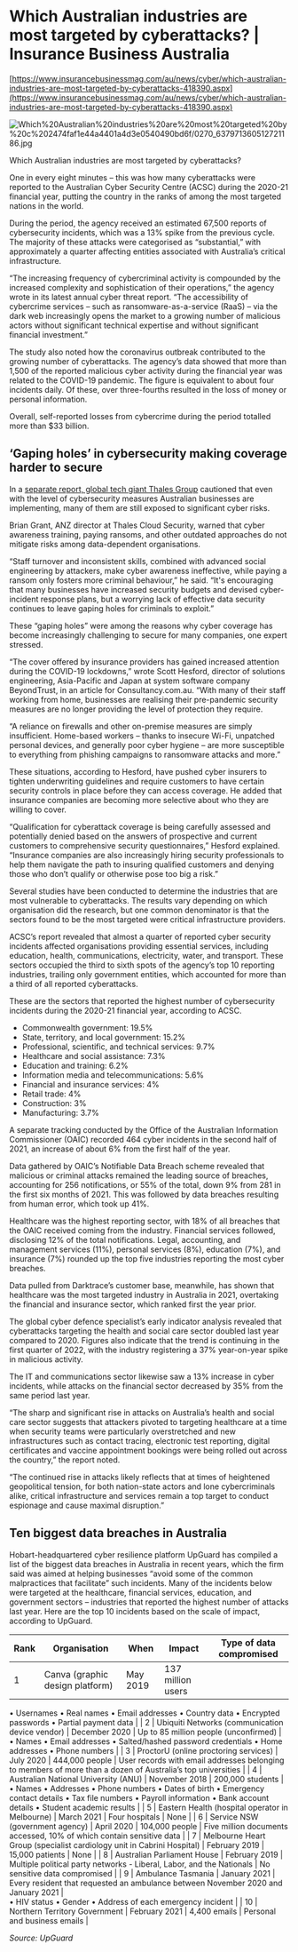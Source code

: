 # Which Australian industries are most targeted by cyberattacks? | Insurance Business Australia

[https://www.insurancebusinessmag.com/au/news/cyber/which-australian-industries-are-most-targeted-by-cyberattacks-418390.aspx](https://www.insurancebusinessmag.com/au/news/cyber/which-australian-industries-are-most-targeted-by-cyberattacks-418390.aspx)

![Which%20Australian%20industries%20are%20most%20targeted%20by%20c%202474faf1e44a4401a4d3e0540490bd6f/0270_637971360512721186.jpg](Which%20Australian%20industries%20are%20most%20targeted%20by%20c%202474faf1e44a4401a4d3e0540490bd6f/0270_637971360512721186.jpg)

Which Australian industries are most targeted by cyberattacks?

One in every eight minutes – this was how many cyberattacks were reported to the Australian Cyber Security Centre (ACSC) during the 2020-21 financial year, putting the country in the ranks of among the most targeted nations in the world.

During the period, the agency received an estimated 67,500 reports of cybersecurity incidents, which was a 13% spike from the previous cycle. The majority of these attacks were categorised as “substantial,” with approximately a quarter affecting entities associated with Australia’s critical infrastructure.

“The increasing frequency of cybercriminal activity is compounded by the increased complexity and sophistication of their operations,” the agency wrote in its latest annual cyber threat report. “The accessibility of cybercrime services – such as ransomware-as-a-service (RaaS) – via the dark web increasingly opens the market to a growing number of malicious actors without significant technical expertise and without significant financial investment.”

The study also noted how the coronavirus outbreak contributed to the growing number of cyberattacks. The agency’s data showed that more than 1,500 of the reported malicious cyber activity during the financial year was related to the COVID-19 pandemic. The figure is equivalent to about four incidents daily. Of these, over three-fourths resulted in the loss of money or personal information.

Overall, self-reported losses from cybercrime during the period totalled more than $33 billion.

## **‘Gaping holes’ in cybersecurity making coverage harder to secur**e

In a [separate report, global tech giant Thales Group](https://www.insurancebusinessmag.com/au/news/cyber/thales-cyber-report-four-in-10-australian-businesses-breached-in-2021-406522.aspx) cautioned that even with the level of cybersecurity measures Australian businesses are implementing, many of them are still exposed to significant cyber risks.

Brian Grant, ANZ director at Thales Cloud Security, warned that cyber awareness training, paying ransoms, and other outdated approaches do not mitigate risks among data-dependent organisations.

“Staff turnover and inconsistent skills, combined with advanced social engineering by attackers, make cyber awareness ineffective, while paying a ransom only fosters more criminal behaviour,” he said. “It's encouraging that many businesses have increased security budgets and devised cyber-incident response plans, but a worrying lack of effective data security continues to leave gaping holes for criminals to exploit.”

These “gaping holes” were among the reasons why cyber coverage has become increasingly challenging to secure for many companies, one expert stressed.

“The cover offered by insurance providers has gained increased attention during the COVID-19 lockdowns,” wrote Scott Hesford, director of solutions engineering, Asia-Pacific and Japan at system software company BeyondTrust, in an article for Consultancy.com.au. “With many of their staff working from home, businesses are realising their pre-pandemic security measures are no longer providing the level of protection they require.

“A reliance on firewalls and other on-premise measures are simply insufficient. Home-based workers – thanks to insecure Wi-Fi, unpatched personal devices, and generally poor cyber hygiene – are more susceptible to everything from phishing campaigns to ransomware attacks and more.”

These situations, according to Hesford, have pushed cyber insurers to tighten underwriting guidelines and require customers to have certain security controls in place before they can access coverage. He added that insurance companies are becoming more selective about who they are willing to cover.

“Qualification for cyberattack coverage is being carefully assessed and potentially denied based on the answers of prospective and current customers to comprehensive security questionnaires,” Hesford explained. “Insurance companies are also increasingly hiring security professionals to help them navigate the path to insuring qualified customers and denying those who don’t qualify or otherwise pose too big a risk.”

Several studies have been conducted to determine the industries that are most vulnerable to cyberattacks. The results vary depending on which organisation did the research, but one common denominator is that the sectors found to be the most targeted were critical infrastructure providers.

ACSC’s report revealed that almost a quarter of reported cyber security incidents affected organisations providing essential services, including education, health, communications, electricity, water, and transport. These sectors occupied the third to sixth spots of the agency’s top 10 reporting industries, trailing only government entities, which accounted for more than a third of all reported cyberattacks.

These are the sectors that reported the highest number of cybersecurity incidents during the 2020-21 financial year, according to ACSC.

- Commonwealth government: 19.5%
- State, territory, and local government: 15.2%
- Professional, scientific, and technical services: 9.7%
- Healthcare and social assistance: 7.3%
- Education and training: 6.2%
- Information media and telecommunications: 5.6%
- Financial and insurance services: 4%
- Retail trade: 4%
- Construction: 3%
- Manufacturing: 3.7%

A separate tracking conducted by the Office of the Australian Information Commissioner (OAIC) recorded 464 cyber incidents in the second half of 2021, an increase of about 6% from the first half of the year.

Data gathered by OAIC’s Notifiable Data Breach scheme revealed that malicious or criminal attacks remained the leading source of breaches, accounting for 256 notifications, or 55% of the total, down 9% from 281 in the first six months of 2021. This was followed by data breaches resulting from human error, which took up 41%.

Healthcare was the highest reporting sector, with 18% of all breaches that the OAIC received coming from the industry. Financial services followed, disclosing 12% of the total notifications. Legal, accounting, and management services (11%), personal services (8%), education (7%), and insurance (7%) rounded up the top five industries reporting the most cyber breaches.

Data pulled from Darktrace’s customer base, meanwhile, has shown that healthcare was the most targeted industry in Australia in 2021, overtaking the financial and insurance sector, which ranked first the year prior.

The global cyber defence specialist’s early indicator analysis revealed that cyberattacks targeting the health and social care sector doubled last year compared to 2020. Figures also indicate that the trend is continuing in the first quarter of 2022, with the industry registering a 37% year-on-year spike in malicious activity.

The IT and communications sector likewise saw a 13% increase in cyber incidents, while attacks on the financial sector decreased by 35% from the same period last year.

“The sharp and significant rise in attacks on Australia’s health and social care sector suggests that attackers pivoted to targeting healthcare at a time when security teams were particularly overstretched and new infrastructures such as contact tracing, electronic test reporting, digital certificates and vaccine appointment bookings were being rolled out across the country,” the report noted.

“The continued rise in attacks likely reflects that at times of heightened geopolitical tension, for both nation-state actors and lone cybercriminals alike, critical infrastructure and services remain a top target to conduct espionage and cause maximal disruption.”

## **Ten biggest data breaches in Australia**

Hobart-headquartered cyber resilience platform UpGuard has compiled a list of the biggest data breaches in Australia in recent years, which the firm said was aimed at helping businesses “avoid some of the common malpractices that facilitate” such incidents. Many of the incidents below were targeted at the healthcare, financial services, education, and government sectors – industries that reported the highest number of attacks last year. Here are the top 10 incidents based on the scale of impact, according to UpGuard.

| Rank | Organisation | When | Impact | Type of data compromised |
| --- | --- | --- | --- | --- |
| 1 | Canva (graphic design platform) | May 2019 | 137 million users |  
• Usernames 
• Real names 
• Email addresses 
• Country data 
• Encrypted passwords 
• Partial payment data  |
| 2 | Ubiquiti Networks (communication device vendor) | December 2020 | Up to 85 million people (unconfirmed) |  
• Names 
• Email addresses 
• Salted/hashed password credentials 
• Home addresses 
• Phone numbers  |
| 3 | ProctorU (online proctoring services) | July 2020 | 444,000 people | User records with email addresses belonging to members of more than a dozen of Australia’s top universities |
| 4 | Australian National University (ANU) | November 2018 | 200,000 students |  
• Names 
• Addresses 
• Phone numbers 
• Dates of birth 
• Emergency contact details 
• Tax file numbers 
• Payroll information 
• Bank account details 
• Student academic results  |
| 5 | Eastern Health (hospital operator in Melbourne) | March 2021 | Four hospitals | None |
| 6 | Service NSW (government agency) | April 2020 | 104,000 people | Five million documents accessed, 10% of which contain sensitive data |
| 7 | Melbourne Heart Group (specialist cardiology unit in Cabrini Hospital) | February 2019 | 15,000 patients | None |
| 8 | Australian Parliament House | February 2019 | Multiple political party networks - Liberal, Labor, and the Nationals | No sensitive data compromised |
| 9 | Ambulance Tasmania | January 2021 | Every resident that requested an ambulance between November 2020 and January 2021 |  
• HIV status 
• Gender 
• Address of each emergency incident  |
| 10 | Northern Territory Government | February 2021 | 4,400 emails | Personal and business emails |

*Source: UpGuard*